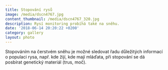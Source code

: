```yaml
---
title: Stopování rysů
image: /media/dscn4767.jpg
content_thumbnail: /media/dscn4767_320.jpg
description: Rysí monitoring probíhá také na sněhu.
date: '2018-06-14 20:20:22 +0200'
category: gallery
layout: photo
---
```

Stopováním na čerstvém sněhu je možné sledovat řadu důležitých informací o populaci rysa, např. kde žijí, kde mají mláďata, při stopování se dá posbírat genetický materiál (trus, moč).
